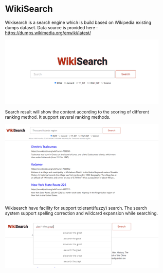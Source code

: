 # WikiSearch

Wikisearch is a search engine which is build based on  Wikipedia existing dumps dataset. Data source is provided here : https://dumps.wikimedia.org/enwiki/latest/

<kbd>![WikiSearch Home Page](docs/frontend-1.png?raw=true "WikiSearch")
  
Search result will show the content according to the scoring of different ranking method. It support several ranking methods.

<kbd>![WikiSearch Home Page](docs/frontend-2.png?raw=true "WikiSearch")

Wikisearch have facility for support tolerant(fuzzy) search. The search system support spelling correction and wildcard expansion while searching. 

<kbd>![WikiSearch Home Page](docs/frontend-3.png?raw=true "WikiSearch")
